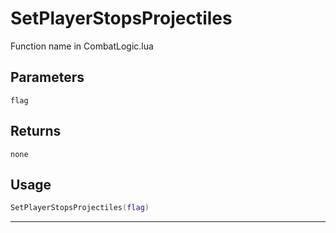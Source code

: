 # SetPlayerStopsProjectiles
Function name in CombatLogic.lua
## Parameters
`flag`
## Returns
`none`
## Usage
```lua
SetPlayerStopsProjectiles(flag)
```
---
